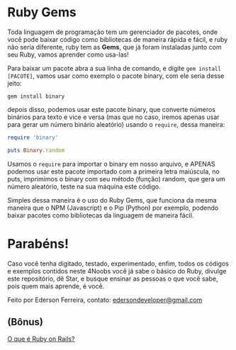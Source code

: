 # Ruby Gems

Toda linguagem de programação tem um gerenciador de pacotes, onde você pode baixar código como bibliotecas de maneira rápida e fácil, e ruby não seria diferente, ruby tem as **Gems**, que já foram instaladas junto com seu Ruby, vamos aprender como usa-las!

Para baixar um pacote abra a sua linha de comando, e digite ``gem install [PACOTE]``, vamos usar como exemplo o pacote binary, com ele seria desse jeito:

``
gem install binary
``

depois disso, podemos usar este pacote binary, que converte números binários para texto e vice e versa (mas que no caso, iremos apenas usar para gerar um número binário aleatório) usando o ``require``, dessa maneira:

```ruby
require 'binary'

puts Binary.random
```

Usamos o ``require`` para importar o binary em nosso arquivo, e APENAS podemos usar este pacote importado com a primeira letra maiúscula, no puts, imprimimos o binary com seu método (função) random, que gera um número aleatório, teste na sua máquina este código.

Simples dessa maneira é o uso do Ruby Gems, que funciona da mesma maneira que o NPM (Javascript) e o Pip (Python) por exemplo, podendo baixar pacotes como bibliotecas da linguagem de maneira fácil.

# Parabéns!

Caso você tenha digitado, testado, experimentado, enfim, todos os códigos e exemplos contidos neste 4Noobs você já sabe o básico do Ruby, divulge este repositório, dê Star, e busque ensinar as pessoas o que você sabe, pois quem mais aprende, é você.

Feito por Ederson Ferreira, contato: edersondeveloper@gmail.com

## (Bônus)

[O que é Ruby on Rails?](../rails/README.md)